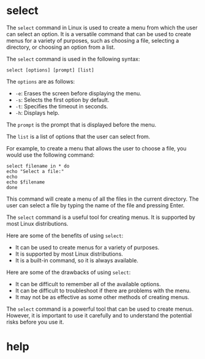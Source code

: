 # select

The `select` command in Linux is used to create a menu from which the user can select an option. It is a versatile command that can be used to create menus for a variety of purposes, such as choosing a file, selecting a directory, or choosing an option from a list.

The `select` command is used in the following syntax:

```
select [options] [prompt] [list]
```

The `options` are as follows:

* `-e`: Erases the screen before displaying the menu.
* `-s`: Selects the first option by default.
* `-t`: Specifies the timeout in seconds.
* `-h`: Displays help.

The `prompt` is the prompt that is displayed before the menu.

The `list` is a list of options that the user can select from.

For example, to create a menu that allows the user to choose a file, you would use the following command:

```
select filename in * do
echo "Select a file:"
echo
echo $filename
done
```

This command will create a menu of all the files in the current directory. The user can select a file by typing the name of the file and pressing Enter.

The `select` command is a useful tool for creating menus. It is supported by most Linux distributions.

Here are some of the benefits of using `select`:

* It can be used to create menus for a variety of purposes.
* It is supported by most Linux distributions.
* It is a built-in command, so it is always available.

Here are some of the drawbacks of using `select`:

* It can be difficult to remember all of the available options.
* It can be difficult to troubleshoot if there are problems with the menu.
* It may not be as effective as some other methods of creating menus.

The `select` command is a powerful tool that can be used to create menus. However, it is important to use it carefully and to understand the potential risks before you use it.



# help 

```

```



